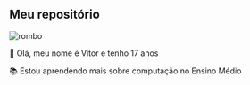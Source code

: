 ## Meu repositório

![rombo](https://github.com/user-attachments/assets/362ecdce-c11e-4a3c-80c5-9da7968c7ebe)


🧑 Olá, meu nome é Vitor e tenho 17 anos


📚 Estou aprendendo mais sobre computação no Ensino Médio
